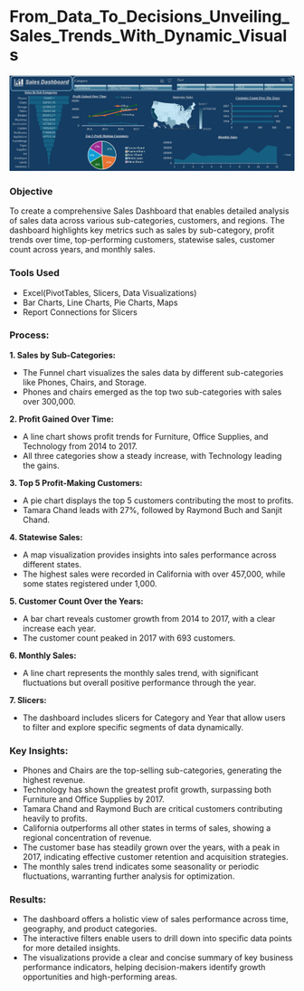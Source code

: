 # From_Data_To_Decisions_Unveiling_Sales_Trends_With_Dynamic_Visuals

![Dynamic Sales Dashboard](https://github.com/GauravBharti09/From_Data_To_Decisions_Unveiling_Sales_Trends_With_Dynamic_Visuals/blob/main/Dynamic%20Sales%20Dashboard.jpg)
### Objective
To create a comprehensive Sales Dashboard that enables detailed analysis of sales data across various sub-categories, customers, and regions. The dashboard highlights key metrics such as sales by sub-category, profit trends over time, top-performing customers, statewise sales, customer count across years, and monthly sales.

### Tools Used

* Excel(PivotTables, Slicers, Data Visualizations)
* Bar Charts, Line Charts, Pie Charts, Maps
* Report Connections for Slicers

### Process:
**1. Sales by Sub-Categories:**
   * The Funnel chart visualizes the sales data by different sub-categories like Phones, Chairs, and Storage.
   * Phones and chairs emerged as the top two sub-categories with sales over 300,000.

**2. Profit Gained Over Time:**
   * A line chart shows profit trends for Furniture, Office Supplies, and Technology from 2014 to 2017.
   * All three categories show a steady increase, with Technology leading the gains.

**3. Top 5 Profit-Making Customers:**

* A pie chart displays the top 5 customers contributing the most to profits.
* Tamara Chand leads with 27%, followed by Raymond Buch and Sanjit Chand.

**4. Statewise Sales:**

* A map visualization provides insights into sales performance across different states.
* The highest sales were recorded in California with over 457,000, while some states registered under 1,000.

**5. Customer Count Over the Years:**

* A bar chart reveals customer growth from 2014 to 2017, with a clear increase each year.
* The customer count peaked in 2017 with 693 customers.

**6. Monthly Sales:**

* A line chart represents the monthly sales trend, with significant fluctuations but overall positive performance through the year.

**7. Slicers:**

* The dashboard includes slicers for Category and Year that allow users to filter and explore specific segments of data dynamically.

### Key Insights:

* Phones and Chairs are the top-selling sub-categories, generating the highest revenue.
* Technology has shown the greatest profit growth, surpassing both Furniture and Office Supplies by 2017.
* Tamara Chand and Raymond Buch are critical customers contributing heavily to profits.
* California outperforms all other states in terms of sales, showing a regional concentration of revenue.
* The customer base has steadily grown over the years, with a peak in 2017, indicating effective customer retention and acquisition strategies.
* The monthly sales trend indicates some seasonality or periodic fluctuations, warranting further analysis for optimization.

### Results:

* The dashboard offers a holistic view of sales performance across time, geography, and product categories.
* The interactive filters enable users to drill down into specific data points for more detailed insights.
* The visualizations provide a clear and concise summary of key business performance indicators, helping decision-makers identify growth opportunities and high-performing areas.
